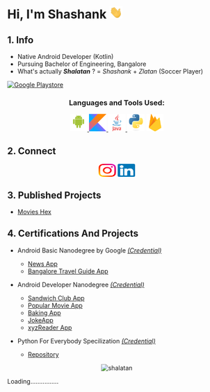 # Hi, I'm Shashank <img src="https://raw.githubusercontent.com/Shalatan/Shalatan/master/graphics/wave.gif" width="30px">

## 1. Info
- Native Android Developer (Kotlin)
- Pursuing Bachelor of Engineering, Bangalore
- What's actually ***Shalatan*** ? = *Shashank* + *Zlatan* (Soccer Player)
<!-- - [Resume](https://github.com/Shalatan/Shalatan/blob/master/resume.pdf)  -->
[![Google Playstore](https://img.shields.io/badge/-Joy_Apps-gray?style=flat&logo=Google-Play&logoColor=white)](https://play.google.com/store/apps/developer?id=Joy+Apps+Developers+Team&hl=en_IN)


<h3 align="center">Languages and Tools Used:</h3>
<p align="center"> 
<a href="https://developer.android.com" target="_blank"> <img src="https://raw.githubusercontent.com/Shalatan/Shalatan/master/graphics/android.svg" alt="android" width="40" height="40"/> </a> 
<a href="https://kotlinlang.org" target="_blank"> <img src="https://raw.githubusercontent.com/Shalatan/Shalatan/master/graphics/kotlin.svg" alt="kotlin" width="40" height="40"/> </a> 
<a href="https://www.java.com" target="_blank"><img src="https://raw.githubusercontent.com/Shalatan/Shalatan/master/graphics/java.svg" alt="java" width="40" height="40"/> </a> 
<a href="https://www.python.org" target="_blank"> <img src="https://raw.githubusercontent.com/Shalatan/Shalatan/master/graphics/python-original.svg" alt="python" width="40" height="40"/></a> 
<a href="https://firebase.google.com/" target="_blank"> <img src="https://raw.githubusercontent.com/Shalatan/Shalatan/master/graphics/firebase.svg" alt="firebase" width="40" height="40"/> </a> 
</p>

## 2. Connect
<p align='center'>
  <a href="https://instagram.com/_.shalatan._" target="blank"><img align="center" src="https://raw.githubusercontent.com/Shalatan/Shalatan/master/graphics/instagram.svg" alt="__shalatan__" height="30" width="40" /></a>
  <a href="https://linkedin.com/in/shashank-singh-abb710186" target="blank"><img align="center" src="https://raw.githubusercontent.com/Shalatan/Shalatan/master/graphics/linkedin.svg" alt="shashank-singh-abb710186" height="30" width="40"/> </a>
</p>

## 3. Published Projects
- [Movies Hex](https://github.com/Shalatan/EntertainmentApp)

## 4. Certifications And Projects
- Android Basic Nanodegree by Google [*(Credential)*](https://confirm.udacity.com/QR3SJHCD)
  - [News App](https://github.com/Shalatan/NewsApp)
  - [Bangalore Travel Guide App](https://github.com/Shalatan/BangaloreTravelGuideApp)

- Android Developer Nanodegree [*(Credential)*](https://confirm.udacity.com/EWGFAN2A)
  - [Sandwich Club App](https://github.com/Shalatan/SandwichClubApp)
  - [Popular Movie App](https://github.com/Shalatan/PopularMoviesApp)
  - [Baking App](https://github.com/Shalatan/BakingApp)
  - [JokeApp](https://github.com/Shalatan/JokesAndroidApp)
  - [xyzReader App](https://github.com/Shalatan/xyzReaderApp)

- Python For Everybody Specilization [*(Credential)*](https://www.coursera.org/account/accomplishments/specialization/certificate/N2NZFVC8CXSX)
  - [Repository](https://github.com/Shalatan/Python-For-Everybody-Specialization)


<!-- <p align="center"> <img align="center" src="https://github-readme-stats.vercel.app/api/top-langs?username=shalatan&show_icons=true&locale=en&layout=compact"alt="shalatan"/> </p> -->
<p align="center"><img src="https://komarev.com/ghpvc/?username=shalatan&label=Profile%20views&color=0e75b6&style=flat" alt="shalatan" /> </p>

Loading................

<!-- ![GitHub metrics](https://metrics.lecoq.io/shalatan) -->






